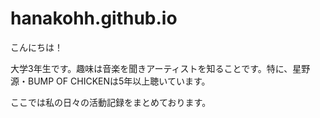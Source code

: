 # hanakohh.github.io

こんにちは！

大学3年生です。趣味は音楽を聞きアーティストを知ることです。特に、星野源・BUMP OF CHICKENは5年以上聴いています。

ここでは私の日々の活動記録をまとめております。


